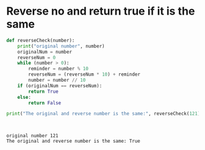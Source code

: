 # Reverse no and return true if it is the same 


```python
def reverseCheck(number):
    print("original number", number)
    originalNum = number
    reverseNum = 0
    while (number > 0):
        reminder = number % 10
        reverseNum = (reverseNum * 10) + reminder
        number = number // 10
    if (originalNum == reverseNum):
        return True
    else:
        return False

print("The original and reverse number is the same:", reverseCheck(121))

 
```

    original number 121
    The original and reverse number is the same: True
    


```python

```
